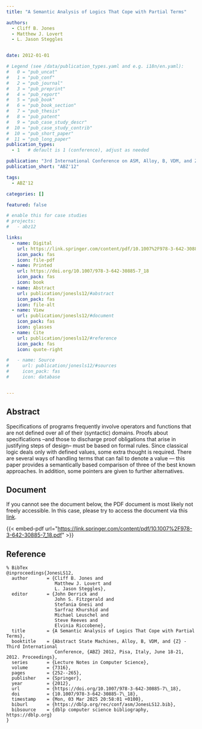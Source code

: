 ```yaml
---
title: "A Semantic Analysis of Logics That Cope with Partial Terms"

authors:
  - Cliff B. Jones
  - Matthew J. Lovert
  - L. Jason Steggles


date: 2012-01-01

# Legend (see /data/publication_types.yaml and e.g. i18n/en.yaml): 
#   0 = "pub_uncat"
#   1 = "pub_conf"
#   2 = "pub_journal"
#   3 = "pub_preprint"
#   4 = "pub_report"
#   5 = "pub_book"
#   6 = "pub_book_section"
#   7 = "pub_thesis"
#   8 = "pub_patent"
#   9 = "pub_case_study_descr"
#  10 = "pub_case_study_contrib"
#  10 = "pub_short_paper"
#  11 = "pub_long_paper"
publication_types:
  - 1   # default is 1 (conference), adjust as needed

publication: "3rd International Conference on ASM, Alloy, B, VDM, and Z (ABZ'12)"
publication_short: "ABZ'12"

tags:
  - ABZ'12

categories: []

featured: false

# enable this for case studies
# projects:
#   - abz12

links:
  - name: Digital
    url: https://link.springer.com/content/pdf/10.1007%2F978-3-642-30885-7_18.pdf
    icon_pack: fas
    icon: file-pdf
  - name: Printed
    url: https://doi.org/10.1007/978-3-642-30885-7_18
    icon_pack: fas
    icon: book
  - name: Abstract
    url: publication/jonesls12/#abstract
    icon_pack: fas
    icon: file-alt
  - name: View
    url: publication/jonesls12/#document
    icon_pack: fas
    icon: glasses
  - name: Cite
    url: publication/jonesls12/#reference
    icon_pack: fas
    icon: quote-right

#   - name: Source
#     url: publication/jonesls12/#sources
#     icon_pack: fas
#     icon: database


---
```


## Abstract

Specifications of programs frequently involve operators and functions that are not defined over all of their (syntactic) domains. Proofs about specifications –and those to discharge proof obligations that arise in justifying steps of design– must be based on formal rules. Since classical logic deals only with defined values, some extra thought is required. There are several ways of handling terms that can fail to denote a value — this paper provides a semantically based comparison of three of the best known approaches. In addition, some pointers are given to further alternatives.

## Document

If you cannot see the document below, the PDF document is most likely not freely accessible. In this case, please try to access the document via this <a href="https://link.springer.com/content/pdf/10.1007%2F978-3-642-30885-7_18.pdf">link</a>.

{{< embed-pdf url="https://link.springer.com/content/pdf/10.1007%2F978-3-642-30885-7_18.pdf" >}}

## Reference

```
% BibTex
@inproceedings{JonesLS12,
  author       = {Cliff B. Jones and
                  Matthew J. Lovert and
                  L. Jason Steggles},
  editor       = {John Derrick and
                  John S. Fitzgerald and
                  Stefania Gnesi and
                  Sarfraz Khurshid and
                  Michael Leuschel and
                  Steve Reeves and
                  Elvinia Riccobene},
  title        = {A Semantic Analysis of Logics That Cope with Partial Terms},
  booktitle    = {Abstract State Machines, Alloy, B, VDM, and {Z} - Third International
                  Conference, {ABZ} 2012, Pisa, Italy, June 18-21, 2012. Proceedings},
  series       = {Lecture Notes in Computer Science},
  volume       = {7316},
  pages        = {252--265},
  publisher    = {Springer},
  year         = {2012},
  url          = {https://doi.org/10.1007/978-3-642-30885-7\_18},
  doi          = {10.1007/978-3-642-30885-7\_18},
  timestamp    = {Mon, 03 Mar 2025 20:58:01 +0100},
  biburl       = {https://dblp.org/rec/conf/asm/JonesLS12.bib},
  bibsource    = {dblp computer science bibliography, https://dblp.org}
}


```

<!-- # add information for case study papers (if available)
## Sources

- **Used formal method:**
  [ASM](/method/asm)
- **Resources and tools:**
  Asmeta

For more information, please contact the <a href ="mailto:silvia.bonfanti@unibg.it;arcaini@nii.ac.jp;angelo.gargantini@unibg.it;scandurra@unibg.it;elvinia.riccobene@unimi.it">authors</a>-->

